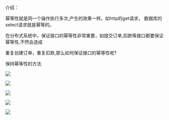 介绍：

幂等性就是同一个操作执行多次,产生的效果一样。如http的get请求， 数据库的select请求就是幂等的。

在分布式系统中，保证接口的幂等性非常重要，如提交订单,扣款等接口都要保证幂等性,不然会造成

重复创建订单，重复扣款,那么如何保证接口的幂等性呢?



保持幂等性的方法







![](https://gitee.com/hxc8/images8/raw/master/img/202407191108011.jpg)



![](https://gitee.com/hxc8/images8/raw/master/img/202407191108880.jpg)





![](D:/download/youdaonote-pull-master/data/Technology/PHP/PHP高阶/高并发/images/6F841E5A0C43499791DA814E1753425Eimage.png)



![](https://gitee.com/hxc8/images8/raw/master/img/202407191109950.jpg)



![](https://gitee.com/hxc8/images8/raw/master/img/202407191109407.jpg)

